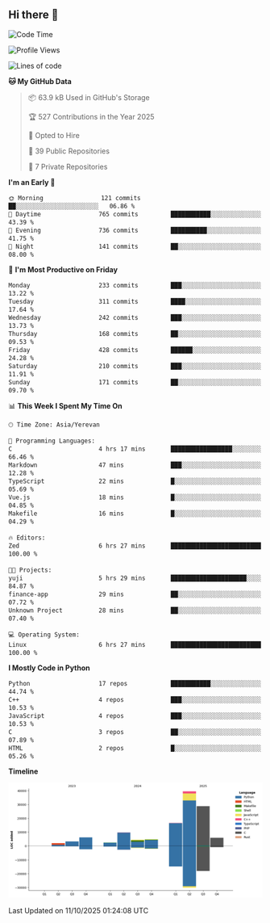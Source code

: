 ## Hi there 👋

<!--START_SECTION:waka-->
![Code Time](http://img.shields.io/badge/Code%20Time-1%2C306%20hrs%2017%20mins-blue)

![Profile Views](http://img.shields.io/badge/Profile%20Views-0-blue)

![Lines of code](https://img.shields.io/badge/From%20Hello%20World%20I%27ve%20Written-123.5%20thousand%20lines%20of%20code-blue)

**🐱 My GitHub Data** 

> 📦 63.9 kB Used in GitHub's Storage 
 > 
> 🏆 527 Contributions in the Year 2025
 > 
> 💼 Opted to Hire
 > 
> 📜 39 Public Repositories 
 > 
> 🔑 7 Private Repositories 
 > 
**I'm an Early 🐤** 

```text
🌞 Morning                121 commits         ██░░░░░░░░░░░░░░░░░░░░░░░   06.86 % 
🌆 Daytime                765 commits         ███████████░░░░░░░░░░░░░░   43.39 % 
🌃 Evening                736 commits         ██████████░░░░░░░░░░░░░░░   41.75 % 
🌙 Night                  141 commits         ██░░░░░░░░░░░░░░░░░░░░░░░   08.00 % 
```
📅 **I'm Most Productive on Friday** 

```text
Monday                   233 commits         ███░░░░░░░░░░░░░░░░░░░░░░   13.22 % 
Tuesday                  311 commits         ████░░░░░░░░░░░░░░░░░░░░░   17.64 % 
Wednesday                242 commits         ███░░░░░░░░░░░░░░░░░░░░░░   13.73 % 
Thursday                 168 commits         ██░░░░░░░░░░░░░░░░░░░░░░░   09.53 % 
Friday                   428 commits         ██████░░░░░░░░░░░░░░░░░░░   24.28 % 
Saturday                 210 commits         ███░░░░░░░░░░░░░░░░░░░░░░   11.91 % 
Sunday                   171 commits         ██░░░░░░░░░░░░░░░░░░░░░░░   09.70 % 
```


📊 **This Week I Spent My Time On** 

```text
🕑︎ Time Zone: Asia/Yerevan

💬 Programming Languages: 
C                        4 hrs 17 mins       █████████████████░░░░░░░░   66.46 % 
Markdown                 47 mins             ███░░░░░░░░░░░░░░░░░░░░░░   12.28 % 
TypeScript               22 mins             █░░░░░░░░░░░░░░░░░░░░░░░░   05.69 % 
Vue.js                   18 mins             █░░░░░░░░░░░░░░░░░░░░░░░░   04.85 % 
Makefile                 16 mins             █░░░░░░░░░░░░░░░░░░░░░░░░   04.29 % 

🔥 Editors: 
Zed                      6 hrs 27 mins       █████████████████████████   100.00 % 

🐱‍💻 Projects: 
yuji                     5 hrs 29 mins       █████████████████████░░░░   84.87 % 
finance-app              29 mins             ██░░░░░░░░░░░░░░░░░░░░░░░   07.72 % 
Unknown Project          28 mins             ██░░░░░░░░░░░░░░░░░░░░░░░   07.40 % 

💻 Operating System: 
Linux                    6 hrs 27 mins       █████████████████████████   100.00 % 
```

**I Mostly Code in Python** 

```text
Python                   17 repos            ███████████░░░░░░░░░░░░░░   44.74 % 
C++                      4 repos             ███░░░░░░░░░░░░░░░░░░░░░░   10.53 % 
JavaScript               4 repos             ███░░░░░░░░░░░░░░░░░░░░░░   10.53 % 
C                        3 repos             ██░░░░░░░░░░░░░░░░░░░░░░░   07.89 % 
HTML                     2 repos             █░░░░░░░░░░░░░░░░░░░░░░░░   05.26 % 
```



**Timeline**

![Lines of Code chart](https://raw.githubusercontent.com/0xM4LL0C/0xM4LL0C/main/assets/bar_graph.png)


 Last Updated on 11/10/2025 01:24:08 UTC
<!--END_SECTION:waka-->
